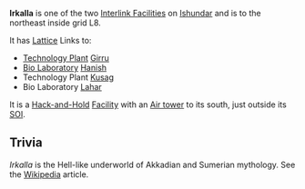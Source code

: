 **Irkalla** is one of the two [Interlink
Facilities](terminology/Interlink.md) on
[Ishundar](../locations/Ishundar.md) and is to the northeast inside grid L8.

It has [Lattice](../terminology/Lattice.md) Links to:

- [Technology Plant](../locations/Technology_Plant.md)
  [Girru](Girru.md)
- [Bio Laboratory](../locations/Bio_Laboratory.md)
  [Hanish](Hanish.md)
- Technology Plant [Kusag](Kusag.md)
- Bio Laboratory [Lahar](Lahar.md)

It is a [Hack-and-Hold](../terminology/Hack-and-Hold.md)
[Facility](../locations/Facilities.md) with an [Air
tower](../locations/Air_tower.md) to its south, just outside its
[SOI](../locations/Sphere_of_Influence.md).

## Trivia

_Irkalla_ is the Hell-like underworld of Akkadian and Sumerian
mythology. See the [Wikipedia](http://en.wikipedia.org/wiki/Irkalla)
article.

<!--[Category:Facilities](Category:Facilities.md)-->
